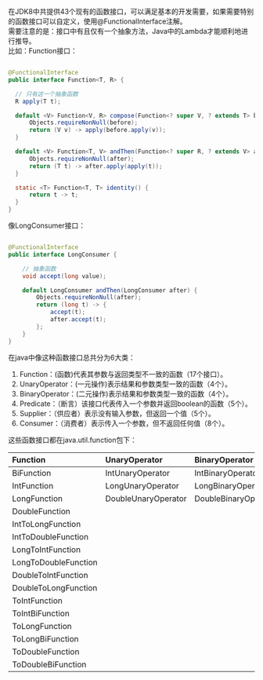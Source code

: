 在JDK8中共提供43个现有的函数接口，可以满足基本的开发需要，如果需要特别的函数接口可以自定义，使用@FunctionalInterface注解。  
需要注意的是：接口中有且仅有一个抽象方法，Java中的Lambda才能顺利地进行推导。  
比如：Function接口：

  ```java

@FunctionalInterface
public interface Function<T, R> {

    // 只有这一个抽象函数
    R apply(T t);

    default <V> Function<V, R> compose(Function<? super V, ? extends T> before) {
        Objects.requireNonNull(before);
        return (V v) -> apply(before.apply(v));
    }

    default <V> Function<T, V> andThen(Function<? super R, ? extends V> after) {
        Objects.requireNonNull(after);
        return (T t) -> after.apply(apply(t));
    }

    static <T> Function<T, T> identity() {
        return t -> t;
    }
}
```

像LongConsumer接口：

```java

@FunctionalInterface
public interface LongConsumer {

    // 抽象函数
    void accept(long value);

    default LongConsumer andThen(LongConsumer after) {
        Objects.requireNonNull(after);
        return (long t) -> {
            accept(t);
            after.accept(t);
        };
    }
}
```

在java中像这种函数接口总共分为6大类：

1. Function：(函数)代表其参数与返回类型不一致的函数（17个接口）。
2. UnaryOperator：(一元操作)表示结果和参数类型一致的函数（4个）。
3. BinaryOperator：(二元操作)表示结果和参数类型一致的函数（4个）。
4. Predicate：（断言）该接口代表传入一个参数并返回boolean的函数（5个）。
5. Supplier：（供应者）表示没有输入参数，但返回一个值（5个）。
6. Consumer：（消费者）表示传入一个参数，但不返回任何值（8个）。

这些函数接口都在java.util.function包下：

| Function | UnaryOperator | BinaryOperator | Predicate | Supplier | Consumer |
| :---- | :---- | :---- | :---- | :---- | :---- |
| BiFunction | IntUnaryOperator | IntBinaryOperator | BiPredicate | IntSupplier | BiConsumer |
|IntFunction|LongUnaryOperator|LongBinaryOperator|IntPredicate|LongSupplier|IntConsumer|
|LongFunction|DoubleUnaryOperator|DoubleBinaryOperator|LongPredicate|DoubleSupplier|LongConsumer|
|DoubleFunction| | |DoublePredicate|BooleanSupplier|DoubleConsumer|
|IntToLongFunction| | | | | ObjIntConsumer|
|IntToDoubleFunction| | | | | ObjLongConsumer|
|LongToIntFunction | | | | | ObjDoubleConsumer|
|LongToDoubleFunction| | | | | |
|DoubleToIntFunction| | | | | |
|DoubleToLongFunction| | | | | |
|ToIntFunction| | | | | |
|ToIntBiFunction| | | | | |
|ToLongFunction| | | | | |
|ToLongBiFunction| | | | | |
|ToDoubleFunction| | | | | |
|ToDoubleBiFunction| | | | | |











